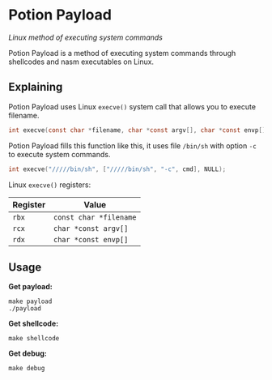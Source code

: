 # Potion Payload

*Linux method of executing system commands*

Potion Payload is a method of executing system commands through shellcodes and nasm executables on Linux.

## Explaining

Potion Payload uses Linux `execve()` system call that allows you to execute filename.

```c
int execve(const char *filename, char *const argv[], char *const envp[]);
```

Potion Payload fills this function like this, it uses file `/bin/sh` with option `-c` to execute system commands.

```c
int execve("/////bin/sh", ["/////bin/sh", "-c", cmd], NULL);
```

Linux `execve()` registers:

| Register | Value |
|----------|-------|
| `rbx`    | `const char *filename` |
| `rcx`    | `char *const argv[]`   |
| `rdx`    | `char *const envp[]`   |

## Usage

**Get payload:**

```
make payload
./payload
```

**Get shellcode:**

```
make shellcode
```

**Get debug:**

```
make debug
```
